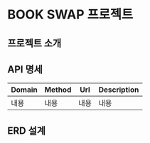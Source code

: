 # BOOK SWAP 프로젝트

## 프로젝트 소개 

## API 명세 
|Domain|Method|Url|Description|
|-----|-----|-----|-----
|내용|내용|내용|내용|

## ERD 설계 


